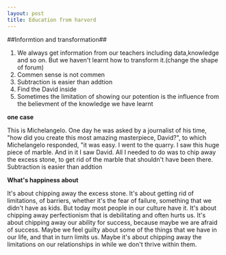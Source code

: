 ```yaml
---
layout: post
title: Education from harvord
---
```


##Informtion and transformation##
1. We always get information from our teachers including data,knowledge and so on. But we haven't learnt how to transform it.(change the shape of forum)
2. Commen sense is not commen
3. Subtraction is easier than addtion
4. Find the David inside
5. Sometimes the limitation of showing our potention is the influence from the believment of the knowledge we have learnt


**one case**

This is Michelangelo.
One day he was asked by a journalist of his time, "how did you create this most amazing masterpiece, David?", to which Michelangelo responded, "it was easy. I went to the quarry. I saw this huge piece of marble. And in it I saw David. All I needed to do was to chip away the excess stone, to get rid of the marble that shouldn't have been there.
Subtraction is easier than addtion

**What's happiness about**

It's about chipping away the excess stone. It's about getting rid of limitations, of barriers, whether it's the fear of failure, something that we didn't have as kids. But today most people in our culture have it. It's about chipping away perfectionism that is debilitating and often hurts us. It's about chipping away our ability for success, because maybe we are afraid of success. Maybe we feel guilty about some of the things that we have in our life, and that in turn limits us. Maybe it's about chipping away the limitations on our relationships in while we don't thrive within them.


